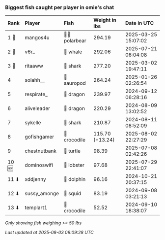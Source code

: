 ### Biggest fish caught per player in omie's chat

| Rank  | Player       | Fish         | Weight in lbs   | Date in UTC         |
|:------|:-------------|:-------------|:----------------|:--------------------|
| 1 🥇  | mangos4u     | 🐻‍❄ polarbear | 294.19          | 2025-03-25 15:07:02 |
| 2 🥈  | v6r_         | 🐳 whale     | 292.06          | 2025-07-21 06:04:08 |
| 3 🥉  | ritaaww      | 🦈 shark     | 277.20          | 2025-03-02 19:47:11 |
| 4     | solahh__     | 🦕 sauropod  | 264.24          | 2025-01-26 02:26:54 |
| 5     | respirate_   | 🐉 dragon    | 239.97          | 2024-09-12 06:28:16 |
| 6     | aliveleader  | 🐉 dragon    | 220.29          | 2024-08-09 13:02:52 |
| 7     | sykelle      | 🦈 shark     | 210.87          | 2024-08-11 08:52:09 |
| 8     | gofishgamer  | 🐊 crocodile | 115.70 (+13.24) | 2025-08-02 22:27:29 |
| 9     | chestnutbank | 🐢 turtle    | 98.39           | 2025-07-08 02:42:26 |
| 10 🆕 | dominoswifi  | 🦞 lobster   | 97.68           | 2025-07-29 22:41:07 |
| 11 ⬇  | xddjenny     | 🐬 dolphin   | 96.16           | 2024-10-21 20:37:15 |
| 12 ⬇  | sussy_amonge | 🦑 squid     | 83.19           | 2024-09-08 03:21:13 |
| 13 ⬇  | templart1    | 🐊 crocodile | 52.52           | 2024-09-10 18:38:07 |

_Only showing fish weighing >= 50 lbs_

_Last updated at 2025-08-03 09:09:28 UTC_